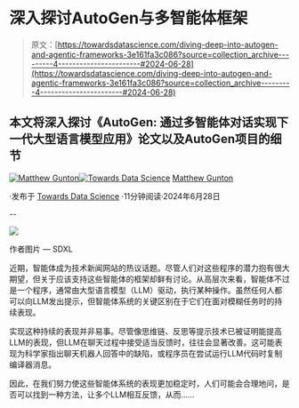 # 深入探讨AutoGen与多智能体框架

> 原文：[https://towardsdatascience.com/diving-deep-into-autogen-and-agentic-frameworks-3e161fa3c086?source=collection_archive---------4-----------------------#2024-06-28](https://towardsdatascience.com/diving-deep-into-autogen-and-agentic-frameworks-3e161fa3c086?source=collection_archive---------4-----------------------#2024-06-28)

## 本文将深入探讨《AutoGen: 通过多智能体对话实现下一代大型语言模型应用》论文以及AutoGen项目的细节

[](https://medium.com/@mgunton7?source=post_page---byline--3e161fa3c086--------------------------------)[![Matthew Gunton](../Images/6f5a9530ad5252aa3f2fae87b3f272b1.png)](https://medium.com/@mgunton7?source=post_page---byline--3e161fa3c086--------------------------------)[](https://towardsdatascience.com/?source=post_page---byline--3e161fa3c086--------------------------------)[![Towards Data Science](../Images/a6ff2676ffcc0c7aad8aaf1d79379785.png)](https://towardsdatascience.com/?source=post_page---byline--3e161fa3c086--------------------------------) [Matthew Gunton](https://medium.com/@mgunton7?source=post_page---byline--3e161fa3c086--------------------------------)

·发布于 [Towards Data Science](https://towardsdatascience.com/?source=post_page---byline--3e161fa3c086--------------------------------) ·11分钟阅读·2024年6月28日

--

![](../Images/4139c2cd244cc4350a926ece5265cdb5.png)

作者图片 — SDXL

近期，智能体成为技术新闻网站的热议话题。尽管人们对这些程序的潜力抱有很大期望，但关于应该支持这些智能体的框架却鲜有讨论。从高层次来看，智能体不过是一个程序，通常由大型语言模型（LLM）驱动，执行某种操作。虽然任何人都可以向LLM发出提示，但智能体系统的关键区别在于它们在面对模糊任务时的持续表现。

实现这种持续的表现并非易事。尽管像思维链、反思等提示技术已被证明能提高LLM的表现，但LLM在聊天过程中接受适当反馈时，往往会显著改善。这可能表现为科学家指出聊天机器人回答中的缺陷，或程序员在尝试运行LLM代码时复制编译器消息。

因此，在我们努力使这些智能体系统的表现更加稳定时，人们可能会合理地问，是否可以找到一种方法，让多个LLM相互反馈，从而……
